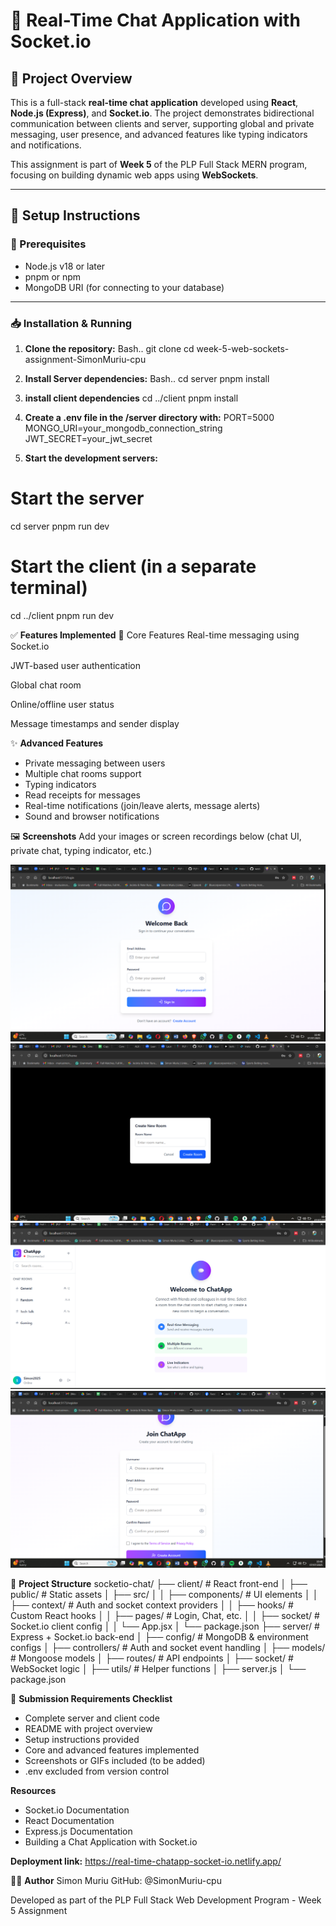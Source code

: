 # 💬 Real-Time Chat Application with Socket.io

## 📌 Project Overview

This is a full-stack **real-time chat application** developed using **React**, **Node.js (Express)**, and **Socket.io**. The project demonstrates bidirectional communication between clients and server, supporting global and private messaging, user presence, and advanced features like typing indicators and notifications.

This assignment is part of **Week 5** of the PLP Full Stack MERN program, focusing on building dynamic web apps using **WebSockets**.

---

## 🚀 Setup Instructions

### 🧰 Prerequisites

- Node.js v18 or later
- pnpm or npm
- MongoDB URI (for connecting to your database)

---

### 📥 Installation & Running

1. **Clone the repository:**
Bash..
git clone <your-repo-url> 
cd week-5-web-sockets-assignment-SimonMuriu-cpu


2. **Install Server dependencies:**
Bash..
cd server
pnpm install

3. **install client dependencies**
cd ../client 
pnpm install

4. **Create a .env file in the /server directory with:**
PORT=5000 
MONGO_URI=your_mongodb_connection_string 
JWT_SECRET=your_jwt_secret

5. **Start the development servers:**
# Start the server 
cd server 
pnpm run dev 
# Start the client (in a separate terminal) 
cd ../client 
pnpm run dev



✅ **Features Implemented**
🔹 Core Features
 Real-time messaging using Socket.io

 JWT-based user authentication

 Global chat room

 Online/offline user status

 Message timestamps and sender display

✨ **Advanced Features**
 - Private messaging between users
 - Multiple chat rooms support
 - Typing indicators
 - Read receipts for messages
 - Real-time notifications (join/leave alerts, message alerts)
 - Sound and browser notifications

🖼️ **Screenshots**
Add your images or screen recordings below (chat UI, private chat, typing indicator, etc.)

![alt text](<Screenshot (73).png>) ![alt text](<Screenshot (76).png>) ![alt text](<Screenshot (75).png>) ![alt text](<Screenshot (74).png>)


🧱 **Project Structure**
socketio-chat/
├── client/                 # React front-end
│   ├── public/             # Static assets
│   ├── src/
│   │   ├── components/     # UI elements
│   │   ├── context/        # Auth and socket context providers
│   │   ├── hooks/          # Custom React hooks
│   │   ├── pages/          # Login, Chat, etc.
│   │   ├── socket/         # Socket.io client config
│   │   └── App.jsx
│   └── package.json
├── server/                 # Express + Socket.io back-end
│   ├── config/             # MongoDB & environment configs
│   ├── controllers/        # Auth and socket event handling
│   ├── models/             # Mongoose models
│   ├── routes/             # API endpoints
│   ├── socket/             # WebSocket logic
│   ├── utils/              # Helper functions
│   ├── server.js
│   └── package.json




🧪 **Submission Requirements Checklist**
 - Complete server and client code
 - README with project overview
 - Setup instructions provided
 - Core and advanced features implemented
 - Screenshots or GIFs included (to be added)
 - .env excluded from version control


**Resources**
- Socket.io Documentation
- React Documentation
- Express.js Documentation
- Building a Chat Application with Socket.io

**Deployment link:**
https://real-time-chatapp-socket-io.netlify.app/ 



👨‍💻 **Author**
Simon Muriu
GitHub: @SimonMuriu-cpu

Developed as part of the PLP Full Stack Web Development Program - Week 5 Assignment